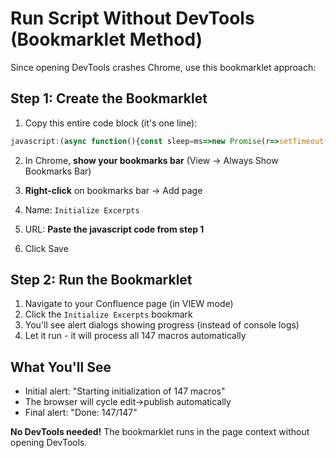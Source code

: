 # Run Script Without DevTools (Bookmarklet Method)

Since opening DevTools crashes Chrome, use this bookmarklet approach:

## Step 1: Create the Bookmarklet

1. Copy this entire code block (it's one line):

```javascript
javascript:(async function(){const sleep=ms=>new Promise(r=>setTimeout(r,ms));const waitFor=(fn,timeout=15000)=>new Promise((resolve,reject)=>{const start=Date.now();const interval=setInterval(()=>{if(fn()){clearInterval(interval);resolve()}else if(Date.now()-start>timeout){clearInterval(interval);reject(new Error('Timeout'))}},100)});const pageId=window.location.pathname.match(/\/pages\/(\d+)/)?.[1];if(!pageId){alert('No page ID found');return}async function fetchMacros(){const res=await fetch(`https://qrsouther.atlassian.net/wiki/api/v2/pages/${pageId}?body-format=storage`);const data=await res.json();const regex=/<ac:adf-parameter key="excerpt-name">([^<]+)<\/ac:adf-parameter>/g;const macros=[];let m;while((m=regex.exec(data.body.storage.value))!==null){if(m[1]!=='SmartExcerpt0')macros.push(m[1])}return macros}async function enterEdit(){const btn=document.querySelector('[data-testid="page-header-edit-button"]')||Array.from(document.querySelectorAll('button')).find(b=>b.textContent.includes('Edit'));if(!btn)throw new Error('No edit button');btn.click();await waitFor(()=>document.querySelectorAll('div[extensionkey*="smart-excerpt"]').length>0,20000);await sleep(3000)}async function publish(){const btn=document.querySelector('button[data-testid="publish-button"]')||Array.from(document.querySelectorAll('button')).find(b=>b.textContent.includes('Publish')||b.textContent.includes('Update'));if(!btn)throw new Error('No publish button');btn.click();await waitFor(()=>document.querySelector('[data-testid="page-header-edit-button"]')!==null,20000);await sleep(2000)}async function processOne(name){const macros=document.querySelectorAll('div[extensionkey*="smart-excerpt"]');for(let i=0;i<macros.length;i++){try{const el=macros[i];el.scrollIntoView({behavior:'smooth',block:'center'});await sleep(500);(el.closest('.extension-container')||el).click();await sleep(1000);const editBtn=document.querySelector('[data-testid="extension-toolbar-edit-button"]');if(!editBtn)continue;editBtn.click();await sleep(3000);let doc=document;const iframe=Array.from(document.querySelectorAll('iframe')).find(f=>f.src?.includes('forge'));if(iframe){try{doc=iframe.contentDocument||iframe.contentWindow.document}catch(e){}}const input=doc.querySelector('input[name*="name"]')||doc.querySelector('input[placeholder*="Name"]')||Array.from(doc.querySelectorAll('input')).find(inp=>{const lbl=inp.previousElementSibling?.textContent||'';return lbl.toLowerCase().includes('name')});if(!input){const close=document.querySelector('[aria-label="Close"]');if(close)close.click();await sleep(1000);continue}const val=input.value?.trim();if(val&&val!==''&&val!=='null'){const close=document.querySelector('[aria-label="Close"]');if(close)close.click();await sleep(1000);continue}input.focus();input.value='';input.dispatchEvent(new Event('input',{bubbles:true}));for(const char of name){input.value+=char;input.dispatchEvent(new Event('input',{bubbles:true}));await sleep(10)}await sleep(500);const save=doc.querySelector('button[type="submit"]')||Array.from(doc.querySelectorAll('button')).find(b=>b.textContent.trim()==='Save');if(!save){const close=document.querySelector('[aria-label="Close"]');if(close)close.click();await sleep(1000);return false}save.click();await waitFor(()=>!document.querySelector('[role="dialog"]'),5000);await sleep(1000);return true}catch(e){const close=document.querySelector('[aria-label="Close"]');if(close)close.click();await sleep(1000);continue}}return false}try{const allMacros=await fetchMacros();alert(`Starting initialization of ${allMacros.length} macros`);let done=0;let fails=0;for(let i=0;i<allMacros.length;i++){await enterEdit();const success=await processOne(allMacros[i]);if(success){done++;fails=0}else{fails++;if(fails>=3){alert(`Stopped at ${done}/${allMacros.length}`);break}}await publish();await sleep(2000)}alert(`Done: ${done}/${allMacros.length}`)}catch(e){alert('Error: '+e.message)}})();
```

2. In Chrome, **show your bookmarks bar** (View → Always Show Bookmarks Bar)

3. **Right-click** on bookmarks bar → Add page

4. Name: `Initialize Excerpts`

5. URL: **Paste the javascript code from step 1**

6. Click Save

## Step 2: Run the Bookmarklet

1. Navigate to your Confluence page (in VIEW mode)
2. Click the `Initialize Excerpts` bookmark
3. You'll see alert dialogs showing progress (instead of console logs)
4. Let it run - it will process all 147 macros automatically

## What You'll See

- Initial alert: "Starting initialization of 147 macros"
- The browser will cycle edit→publish automatically
- Final alert: "Done: 147/147"

**No DevTools needed!** The bookmarklet runs in the page context without opening DevTools.
